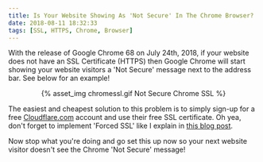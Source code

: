 ```yaml
---
title: Is Your Website Showing As 'Not Secure' In The Chrome Browser?
date: 2018-08-11 18:32:33
tags: [SSL, HTTPS, Chrome, Browser]
---
```


With the release of Google Chrome 68 on July 24th, 2018, if your website does not have an SSL Certificate (HTTPS) then Google Chrome will start showing your website visitors a 'Not Secure' message next to the address bar. See below for an example!

<center>{% asset_img chromessl.gif Not Secure Chrome SSL %}</center>

The easiest and cheapest solution to this problem is to simply sign-up for a free [Cloudflare.com](cloudflare.com) account and use their free SSL certificate. Oh yea, don't forget to implement 'Forced SSL' like I explain in [this blog post](https://blog.stevelongoria.net/2018/07/30/forced-ssl/).

Now stop what you're doing and go set this up now so your next website visitor doesn't see the Chrome 'Not Secure' message!
